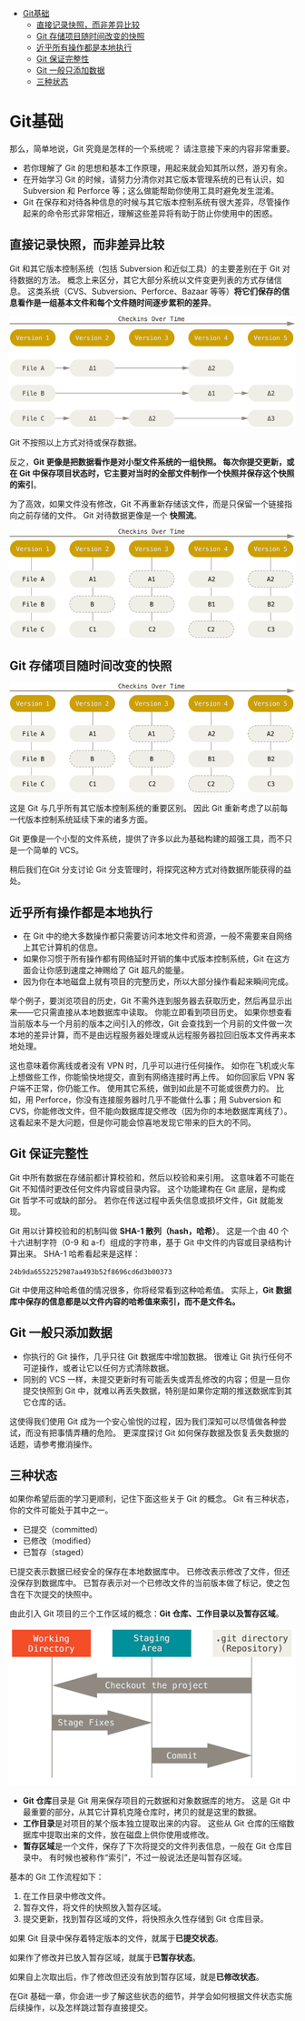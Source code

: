 <!-- MDTOC maxdepth:6 firsth1:1 numbering:0 flatten:0 bullets:1 updateOnSave:1 -->

- [Git基础](#git基础)   
   - [直接记录快照，而非差异比较](#直接记录快照，而非差异比较)   
   - [Git 存储项目随时间改变的快照](#git-存储项目随时间改变的快照)   
   - [近乎所有操作都是本地执行](#近乎所有操作都是本地执行)   
   - [Git 保证完整性](#git-保证完整性)   
   - [Git 一般只添加数据](#git-一般只添加数据)   
   - [三种状态](#三种状态)   

<!-- /MDTOC -->
# Git基础

那么，简单地说，Git 究竟是怎样的一个系统呢？ 请注意接下来的内容非常重要。
- 若你理解了 Git 的思想和基本工作原理，用起来就会知其所以然，游刃有余。
- 在开始学习 Git 的时候，请努力分清你对其它版本管理系统的已有认识，如 Subversion 和 Perforce 等；这么做能帮助你使用工具时避免发生混淆。
- Git 在保存和对待各种信息的时候与其它版本控制系统有很大差异，尽管操作起来的命令形式非常相近，理解这些差异将有助于防止你使用中的困惑。

## 直接记录快照，而非差异比较

Git 和其它版本控制系统（包括 Subversion 和近似工具）的主要差别在于 Git 对待数据的方法。 概念上来区分，其它大部分系统以文件变更列表的方式存储信息。 这类系统（CVS、Subversion、Perforce、Bazaar 等等）**将它们保存的信息看作是一组基本文件和每个文件随时间逐步累积的差异**。

![20191005_103759_61](image/20191005_103759_61.png)

Git 不按照以上方式对待或保存数据。

反之，**Git 更像是把数据看作是对小型文件系统的一组快照。 每次你提交更新，或在 Git 中保存项目状态时，它主要对当时的全部文件制作一个快照并保存这个快照的索引**。

为了高效，如果文件没有修改，Git 不再重新存储该文件，而是只保留一个链接指向之前存储的文件。 Git 对待数据更像是一个 **快照流**。

![20191005_103810_15](image/20191005_103810_15.png)

## Git 存储项目随时间改变的快照

![20191005_105908_20](image/20191005_105908_20.png)

这是 Git 与几乎所有其它版本控制系统的重要区别。 因此 Git 重新考虑了以前每一代版本控制系统延续下来的诸多方面。

Git 更像是一个小型的文件系统，提供了许多以此为基础构建的超强工具，而不只是一个简单的 VCS。

稍后我们在Git 分支讨论 Git 分支管理时，将探究这种方式对待数据所能获得的益处。

## 近乎所有操作都是本地执行

- 在 Git 中的绝大多数操作都只需要访问本地文件和资源，一般不需要来自网络上其它计算机的信息。
- 如果你习惯于所有操作都有网络延时开销的集中式版本控制系统，Git 在这方面会让你感到速度之神赐给了 Git 超凡的能量。
- 因为你在本地磁盘上就有项目的完整历史，所以大部分操作看起来瞬间完成。

举个例子，要浏览项目的历史，Git 不需外连到服务器去获取历史，然后再显示出来——它只需直接从本地数据库中读取。 你能立即看到项目历史。 如果你想查看当前版本与一个月前的版本之间引入的修改，Git 会查找到一个月前的文件做一次本地的差异计算，而不是由远程服务器处理或从远程服务器拉回旧版本文件再来本地处理。

这也意味着你离线或者没有 VPN 时，几乎可以进行任何操作。 如你在飞机或火车上想做些工作，你能愉快地提交，直到有网络连接时再上传。 如你回家后 VPN 客户端不正常，你仍能工作。 使用其它系统，做到如此是不可能或很费力的。 比如，用 Perforce，你没有连接服务器时几乎不能做什么事；用 Subversion 和 CVS，你能修改文件，但不能向数据库提交修改（因为你的本地数据库离线了）。 这看起来不是大问题，但是你可能会惊喜地发现它带来的巨大的不同。

## Git 保证完整性

Git 中所有数据在存储前都计算校验和，然后以校验和来引用。 这意味着不可能在 Git 不知情时更改任何文件内容或目录内容。 这个功能建构在 Git 底层，是构成 Git 哲学不可或缺的部分。 若你在传送过程中丢失信息或损坏文件，Git 就能发现。

Git 用以计算校验和的机制叫做 **SHA-1 散列（hash，哈希）**。 这是一个由 40 个十六进制字符（0-9 和 a-f）组成的字符串，基于 Git 中文件的内容或目录结构计算出来。 SHA-1 哈希看起来是这样：
```
24b9da6552252987aa493b52f8696cd6d3b00373
```
Git 中使用这种哈希值的情况很多，你将经常看到这种哈希值。 实际上，**Git 数据库中保存的信息都是以文件内容的哈希值来索引，而不是文件名。**

## Git 一般只添加数据

- 你执行的 Git 操作，几乎只往 Git 数据库中增加数据。 很难让 Git 执行任何不可逆操作，或者让它以任何方式清除数据。
- 同别的 VCS 一样，未提交更新时有可能丢失或弄乱修改的内容；但是一旦你提交快照到 Git 中，就难以再丢失数据，特别是如果你定期的推送数据库到其它仓库的话。

这使得我们使用 Git 成为一个安心愉悦的过程，因为我们深知可以尽情做各种尝试，而没有把事情弄糟的危险。 更深度探讨 Git 如何保存数据及恢复丢失数据的话题，请参考撤消操作。

## 三种状态

如果你希望后面的学习更顺利，记住下面这些关于 Git 的概念。 Git 有三种状态，你的文件可能处于其中之一。

* 已提交（committed）
* 已修改（modified）
* 已暂存（staged）

已提交表示数据已经安全的保存在本地数据库中。 已修改表示修改了文件，但还没保存到数据库中。 已暂存表示对一个已修改文件的当前版本做了标记，使之包含在下次提交的快照中。

由此引入 Git 项目的三个工作区域的概念：**Git 仓库、工作目录以及暂存区域**。

![20191005_111707_59](image/20191005_111707_59.png)


- **Git 仓库**目录是 Git 用来保存项目的元数据和对象数据库的地方。 这是 Git 中最重要的部分，从其它计算机克隆仓库时，拷贝的就是这里的数据。
- **工作目录**是对项目的某个版本独立提取出来的内容。 这些从 Git 仓库的压缩数据库中提取出来的文件，放在磁盘上供你使用或修改。
- **暂存区域**是一个文件，保存了下次将提交的文件列表信息，一般在 Git 仓库目录中。 有时候也被称作“索引”，不过一般说法还是叫暂存区域。

基本的 Git 工作流程如下：

1. 在工作目录中修改文件。
2. 暂存文件，将文件的快照放入暂存区域。
3. 提交更新，找到暂存区域的文件，将快照永久性存储到 Git 仓库目录。

如果 Git 目录中保存着特定版本的文件，就属于**已提交状态**。

如果作了修改并已放入暂存区域，就属于**已暂存状态**。

如果自上次取出后，作了修改但还没有放到暂存区域，就是**已修改状态**。

在Git 基础一章，你会进一步了解这些状态的细节，并学会如何根据文件状态实施后续操作，以及怎样跳过暂存直接提交。
